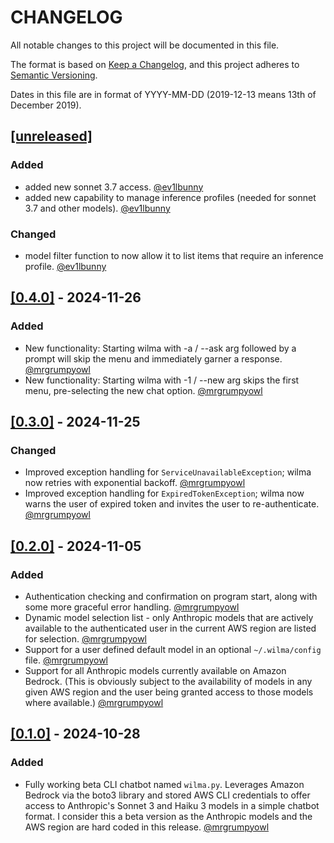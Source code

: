 # CHANGELOG

All notable changes to this project will be documented in this file.

The format is based on [Keep a Changelog](https://keepachangelog.com/en/1.0.0/),
and this project adheres to [Semantic Versioning](https://semver.org/spec/v2.0.0.html).

Dates in this file are in format of YYYY-MM-DD (2019-12-13 means 13th of December 2019).

## [[unreleased]]()

### Added
* added new sonnet 3.7 access. [@ev1lbunny](https://github.com/ev1lbunny)
* added new capability to manage inference profiles (needed for sonnet 3.7 and other models). [@ev1lbunny](https://github.com/ev1lbunny)

### Changed
* model filter function to now allow it to list items that require an inference profile. [@ev1lbunny](https://github.com/ev1lbunny)

## [[0.4.0]](https://github.com/mrgrumpyowl/wilma/releases/tag/0.4.0) - 2024-11-26

### Added
* New functionality: Starting wilma with -a / --ask arg followed by a prompt will skip the menu and immediately garner a response. [@mrgrumpyowl](https://github.com/mrgrumpyowl)
* New functionality: Starting wilma with -1 / --new arg skips the first menu, pre-selecting the new chat option. [@mrgrumpyowl](https://github.com/mrgrumpyowl)

## [[0.3.0]](https://github.com/mrgrumpyowl/wilma/releases/tag/0.3.0) - 2024-11-25

### Changed
* Improved exception handling for `ServiceUnavailableException`; wilma now retries with exponential backoff. [@mrgrumpyowl](https://github.com/mrgrumpyowl)
* Improved exception handling for `ExpiredTokenException`; wilma now warns the user of expired token and invites the user to re-authenticate. [@mrgrumpyowl](https://github.com/mrgrumpyowl)

## [[0.2.0]](https://github.com/mrgrumpyowl/wilma/releases/tag/0.2.0) - 2024-11-05

### Added
* Authentication checking and confirmation on program start, along with some more graceful error handling. [@mrgrumpyowl](https://github.com/mrgrumpyowl)
* Dynamic model selection list - only Anthropic models that are actively available to the authenticated user in the current AWS region are listed for selection. [@mrgrumpyowl](https://github.com/mrgrumpyowl)
* Support for a user defined default model in an optional `~/.wilma/config` file. [@mrgrumpyowl](https://github.com/mrgrumpyowl)
* Support for all Anthropic models currently available on Amazon Bedrock. (This is obviously subject to the availability of models in any given AWS region and the user being granted access to those models where available.) [@mrgrumpyowl](https://github.com/mrgrumpyowl)

## [[0.1.0]](https://github.com/mrgrumpyowl/wilma/releases/tag/0.1.0) - 2024-10-28

### Added
* Fully working beta CLI chatbot named `wilma.py`. Leverages Amazon Bedrock via the boto3 library and stored AWS CLI credentials to offer access to Anthropic's Sonnet 3 and Haiku 3 models in a simple chatbot format. I consider this a beta version as the Anthropic models and the AWS region are hard coded in this release. [@mrgrumpyowl](https://github.com/mrgrumpyowl)
